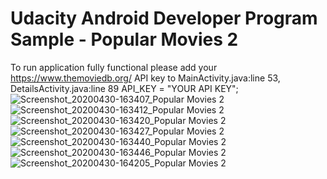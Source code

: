# Udacity Android Developer Program Sample - Popular Movies 2<br/>
To run application fully functional please add your https://www.themoviedb.org/ API key to MainActivity.java:line 53, DetailsActivity.java:line 89
API_KEY = "YOUR API KEY";<br/>
![Screenshot_20200430-163407_Popular Movies 2](https://user-images.githubusercontent.com/55480440/80718299-a608a000-8b02-11ea-8cf7-b3efcb975213.jpg)<br/>
![Screenshot_20200430-163412_Popular Movies 2](https://user-images.githubusercontent.com/55480440/80718318-abfe8100-8b02-11ea-9b95-8eedc926c9c6.jpg)<br/>
![Screenshot_20200430-163420_Popular Movies 2](https://user-images.githubusercontent.com/55480440/80718330-ae60db00-8b02-11ea-85c2-de5767807141.jpg)<br/>
![Screenshot_20200430-163427_Popular Movies 2](https://user-images.githubusercontent.com/55480440/80718347-b1f46200-8b02-11ea-85e1-d32ba4525f9b.jpg)<br/>
![Screenshot_20200430-163440_Popular Movies 2](https://user-images.githubusercontent.com/55480440/80718352-b3be2580-8b02-11ea-9dc4-a2dbf4824482.jpg)<br/>
![Screenshot_20200430-163446_Popular Movies 2](https://user-images.githubusercontent.com/55480440/80718364-b6b91600-8b02-11ea-9cfb-460faff12e41.jpg)<br/>
![Screenshot_20200430-164205_Popular Movies 2](https://user-images.githubusercontent.com/55480440/80718371-b91b7000-8b02-11ea-93f6-7101e3fe49b9.jpg)<br/>
